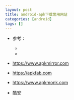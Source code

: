 ```yaml
---
layout: post
title: android-apk下载常用网站
categories: [android]
tags: []
---
```


* 参考： 
  * []()
  * []()




* <https://www.apkmirror.com>
* <https://apkfab.com>
* <https://www.apkmonk.com>
* 酷安
